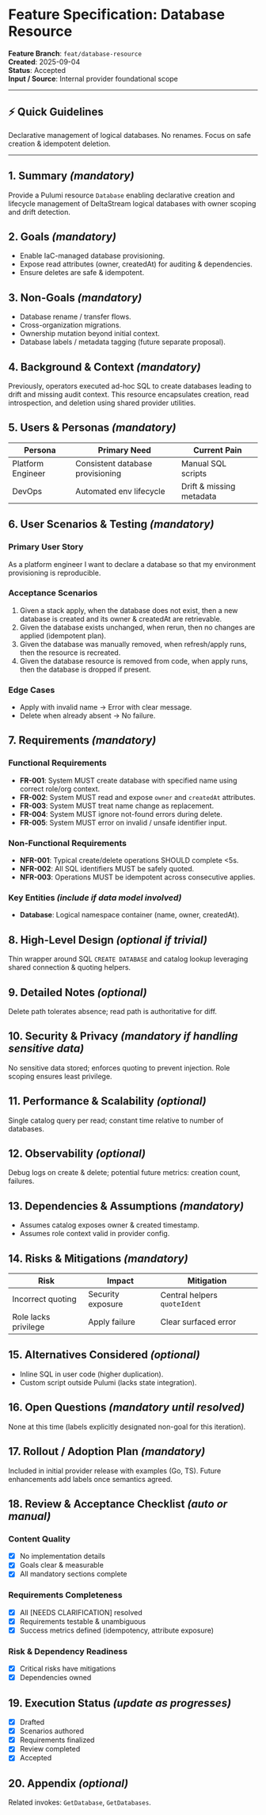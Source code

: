  # Feature Specification: Database Resource

**Feature Branch**: `feat/database-resource`  
**Created**: 2025-09-04  
**Status**: Accepted  
**Input / Source**: Internal provider foundational scope

---
## ⚡ Quick Guidelines
Declarative management of logical databases. No renames. Focus on safe creation & idempotent deletion.

---
## 1. Summary *(mandatory)*
Provide a Pulumi resource `Database` enabling declarative creation and lifecycle management of DeltaStream logical databases with owner scoping and drift detection.

## 2. Goals *(mandatory)*
- Enable IaC-managed database provisioning.
- Expose read attributes (owner, createdAt) for auditing & dependencies.
- Ensure deletes are safe & idempotent.

## 3. Non-Goals *(mandatory)*
- Database rename / transfer flows.
- Cross-organization migrations.
- Ownership mutation beyond initial context.
 - Database labels / metadata tagging (future separate proposal).

## 4. Background & Context *(mandatory)*
Previously, operators executed ad-hoc SQL to create databases leading to drift and missing audit context. This resource encapsulates creation, read introspection, and deletion using shared provider utilities.

## 5. Users & Personas *(mandatory)*
| Persona | Primary Need | Current Pain |
|---------|--------------|--------------|
| Platform Engineer | Consistent database provisioning | Manual SQL scripts |
| DevOps | Automated env lifecycle | Drift & missing metadata |

## 6. User Scenarios & Testing *(mandatory)*
### Primary User Story
As a platform engineer I want to declare a database so that my environment provisioning is reproducible.

### Acceptance Scenarios
1. Given a stack apply, when the database does not exist, then a new database is created and its owner & createdAt are retrievable.
2. Given the database exists unchanged, when rerun, then no changes are applied (idempotent plan).
3. Given the database was manually removed, when refresh/apply runs, then the resource is recreated.
4. Given the database resource is removed from code, when apply runs, then the database is dropped if present.

### Edge Cases
- Apply with invalid name → Error with clear message.  
- Delete when already absent → No failure.

## 7. Requirements *(mandatory)*
### Functional Requirements
- **FR-001**: System MUST create database with specified name using correct role/org context.
- **FR-002**: System MUST read and expose `owner` and `createdAt` attributes.
- **FR-003**: System MUST treat name change as replacement.
- **FR-004**: System MUST ignore not-found errors during delete.
- **FR-005**: System MUST error on invalid / unsafe identifier input.

### Non-Functional Requirements
- **NFR-001**: Typical create/delete operations SHOULD complete <5s.
- **NFR-002**: All SQL identifiers MUST be safely quoted.
- **NFR-003**: Operations MUST be idempotent across consecutive applies.

### Key Entities *(include if data model involved)*
- **Database**: Logical namespace container (name, owner, createdAt).

## 8. High-Level Design *(optional if trivial)*
Thin wrapper around SQL `CREATE DATABASE` and catalog lookup leveraging shared connection & quoting helpers.

## 9. Detailed Notes *(optional)*
Delete path tolerates absence; read path is authoritative for diff.

## 10. Security & Privacy *(mandatory if handling sensitive data)*
No sensitive data stored; enforces quoting to prevent injection. Role scoping ensures least privilege.

## 11. Performance & Scalability *(optional)*
Single catalog query per read; constant time relative to number of databases.

## 12. Observability *(optional)*
Debug logs on create & delete; potential future metrics: creation count, failures.

## 13. Dependencies & Assumptions *(mandatory)*
- Assumes catalog exposes owner & created timestamp.
- Assumes role context valid in provider config.

## 14. Risks & Mitigations *(mandatory)*
| Risk | Impact | Mitigation |
|------|--------|------------|
| Incorrect quoting | Security exposure | Central helpers `quoteIdent` |
| Role lacks privilege | Apply failure | Clear surfaced error |

## 15. Alternatives Considered *(optional)*
- Inline SQL in user code (higher duplication).
- Custom script outside Pulumi (lacks state integration).

## 16. Open Questions *(mandatory until resolved)*
None at this time (labels explicitly designated non-goal for this iteration).

## 17. Rollout / Adoption Plan *(mandatory)*
Included in initial provider release with examples (Go, TS). Future enhancements add labels once semantics agreed.

## 18. Review & Acceptance Checklist *(auto or manual)*
### Content Quality
- [x] No implementation details
- [x] Goals clear & measurable
- [x] All mandatory sections complete

### Requirements Completeness
- [x] All [NEEDS CLARIFICATION] resolved
- [x] Requirements testable & unambiguous
- [x] Success metrics defined (idempotency, attribute exposure)

### Risk & Dependency Readiness
- [x] Critical risks have mitigations
- [x] Dependencies owned

## 19. Execution Status *(update as progresses)*
- [x] Drafted
- [x] Scenarios authored
- [x] Requirements finalized
- [x] Review completed
- [x] Accepted

## 20. Appendix *(optional)*
Related invokes: `GetDatabase`, `GetDatabases`.
